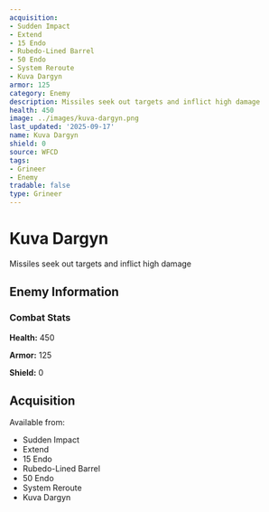 ```yaml
---
acquisition:
- Sudden Impact
- Extend
- 15 Endo
- Rubedo-Lined Barrel
- 50 Endo
- System Reroute
- Kuva Dargyn
armor: 125
category: Enemy
description: Missiles seek out targets and inflict high damage
health: 450
image: ../images/kuva-dargyn.png
last_updated: '2025-09-17'
name: Kuva Dargyn
shield: 0
source: WFCD
tags:
- Grineer
- Enemy
tradable: false
type: Grineer
---
```


# Kuva Dargyn

Missiles seek out targets and inflict high damage

## Enemy Information

### Combat Stats

**Health:** 450

**Armor:** 125

**Shield:** 0

## Acquisition

Available from:
- Sudden Impact
- Extend
- 15 Endo
- Rubedo-Lined Barrel
- 50 Endo
- System Reroute
- Kuva Dargyn

